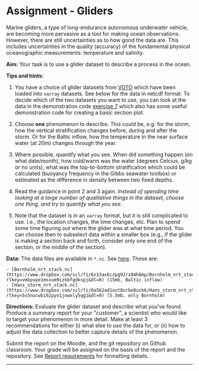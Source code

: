 
# Assignment - Gliders

Marine gliders, a type of long-endurance autonomous underwater vehicle, are becoming more pervasive as a tool for making ocean observations.  However, there are still uncertainties as to how good the data are.  This includes uncertainties in the quality (accuracy) of the fundamental physical oceanographic measurements: temperature and salinity.

**Aim:** Your task is to use a glider dataset to describe a process in the ocean.  

**Tips and hints:**

1. You have a choice of glider datasets from [VOTO](https://voiceoftheocean.org) which have been loaded into `xarray` datasets.  See below for the data in netcdf format.  To decide which of the two datasets you want to use, you can look at the data in the demonstration code [exercise 7](../exercise/exercise-glider-demo.ipynb) which also has some useful demonstration code for creating a basic section plot.

2. Choose **one** phenomenon to describe.  This could be, e.g. for the storm, how the vertical stratification changes before, during and after the storm.  Or for the Baltic inflow, how the temperature in the near surface water (at 20m) changes through the year.

3. Where possible, quantify what you see.  When did something happen (on what date/month), how cold/warm was the water (degrees Celcius, g/kg or no units), what was the top-to-bottom stratification  which could be calculated (buoyancy frequency in the Gibbs seawater toolbox) or estimated as the difference in density between two fixed depths.  

4. Read the guidance in point 2 and 3 again.  *Instead of spending time looking at a large number of qualitative things in the dataset, choose one thing, and try to quantify what you see.*  

4. Note that the dataset is in an `xarray` format, but it is still complicated to use.  I.e., the location changes, the time changes, etc.  Plan to spend some time figuring out where the glider was at what time period.  You can choose then to subselect data within a smaller box (e.g., if the glider is making a section back and forth, consider only one end of the section, or the middle of the section).

**Data:** The data files are available in `*.nc`. See [here](https://www.dropbox.com/scl/fo/kpccb8qdprnzk1j8fztwd/AIkHEqaT0q9kzxTsEN2gi84?rlkey=8iindnibrifbim31ydvx2vc4o&dl=0).  These are:

<!--    - [Aland_Sea_nrt_stack.nc](https://www.dropbox.com/scl/fi/qj411iu7c7wkt3x1bl4hi/Aland_Sea_nrt_stack.nc?rlkey=kkb71b62ns0iihrrbr0tc9cxc&dl=0) (37mb)-->
    - [Bornholm_nrt_stack.nc](https://www.dropbox.com/scl/fi/6n13ax6czpg92rx84h6mp/Bornholm_nrt_stack.nc?rlkey=vmbpvpe1msxum9izkbfgdkspj&dl=0) (15mb, Baltic inflow)
    - [Hans_storm_nrt_stack.nc](https://www.dropbox.com/scl/fi/0a5b2ad1ovt8urbe8uck6/Hans_storm_nrt_stack.nc?rlkey=5s5nucwbi62pyn1jowxly5qg1&dl=0) (5.5mb, only Bornholm)
<!--    - [Bloom_nrt_stack.nc](https://www.dropbox.com/scl/fi/d9f9oe7pq9tlr1vvzr9rh/Bloom_nrt_stack.nc?rlkey=6yaar6wn1lhopynmx8gg9ujt2&dl=0) (26mb)-->
 

**Directions:** Evaluate the glider dataset and describe what you've found. Produce a summary report for your "customer", a scientist who would like to target your phenomenon in more detail.  Make at least 3 recommendations for either (i) what else to use the data for, or (ii) how to adjust the data collection to better capture details of the phenomenon.

Submit the report on the Moodle, and the git repository on Github classroom.  Your grade will be assigned on the basis of the report and the repository.  See [Report requirements](../assignment/report-specs) for formatting details.

----

<!--# Variations for assignment 2 (TBD)

Update the method using horizontal optimal interpolation (rather than horizontal linear interpolation).  Apply a larger or smaller bias, and evaluate for what choices of horizontal decorrelation scale, and what salinity bias, the bias would give spurious values of negative Ertel PV.
-->